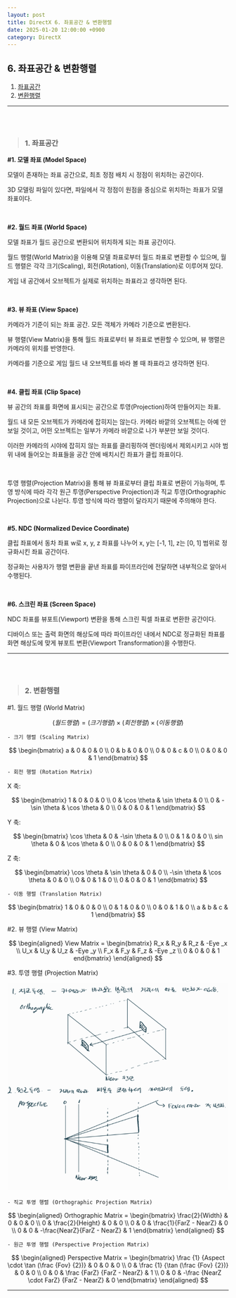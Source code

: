 ```yaml
---
layout: post
title: DirectX 6. 좌표공간 & 변환행렬
date: 2025-01-20 12:00:00 +0900
category: DirectX
---
```


## 6. 좌표공간 & 변환행렬

1. [좌표공간](#1-좌표공간)
2. [변환행렬](#2-변환행렬)

---

<br><br>

>### 1. 좌표공간

**\#1. 모델 좌표 (Model Space)**

모델이 존재하는 좌표 공간으로, 최초 정점 배치 시 정점이 위치하는 공간이다.

3D 모델링 파일이 있다면, 파일에서 각 정점이 원점을 중심으로 위치하는 좌표가 모델 좌표이다.

<br>

**\#2. 월드 좌표 (World Space)**

모델 좌표가 월드 공간으로 변환되어 위치하게 되는 좌표 공간이다.

월드 행렬(World Matrix)을 이용해 모델 좌표로부터 월드 좌표로 변환할 수 있으며, 월드 행렬은 각각 크기(Scaling), 회전(Rotation), 이동(Translation)로 이루어져 있다.

게임 내 공간에서 오브젝트가 실제로 위치하는 좌표라고 생각하면 된다.

<br>

**\#3. 뷰 좌표 (View Space)**

카메라가 기준이 되는 좌표 공간. 모든 객체가 카메라 기준으로 변환된다.

뷰 행렬(View Matrix)을 통해 월드 좌표로부터 뷰 좌표로 변환할 수 있으며, 뷰 행렬은 카메라의 위치를 반영한다.

카메라를 기준으로 게임 월드 내 오브젝트를 바라 볼 때 좌표라고 생각하면 된다.

<br>

**\#4. 클립 좌표 (Clip Space)**

뷰 공간의 좌표를 화면에 표시되는 공간으로 투영(Projection)하여 만들어지는 좌표.

월드 내 모든 오브젝트가 카메라에 잡히지는 않는다. 카메라 바깥의 오브젝트는 아예 안 보일 것이고, 어떤 오브젝트는 일부가 카메라 바깥으로 나가 부분만 보일 것이다.

이러한 카메라의 시야에 잡히지 않는 좌표를 클리핑하여 렌더링에서 제외시키고 시야 범위 내에 들어오는 좌표들을 공간 안에 배치시킨 좌표가 클립 좌표이다.

<br>

투영 행렬(Projection Matrix)을 통해 뷰 좌표로부터 클립 좌표로 변환이 가능하며, 투영 방식에 따라 각각 원근 투영(Perspective Projection)과 직교 투영(Orthographic Projection)으로 나뉜다. 투영 방식에 따라 행렬이 달라지기 때문에 주의해야 한다.

<br>

**\#5. NDC (Normalized Device Coordinate)**

클립 좌표에서 동차 좌표 w로 x, y, z 좌표를 나누어 x, y는 \[-1, 1\], z는 \[0, 1\] 범위로 정규화시킨 좌표 공간이다.

정규화는 사용자가 행렬 변환을 끝낸 좌표를 파이프라인에 전달하면 내부적으로 알아서 수행된다.

<br>

**\#6. 스크린 좌표 (Screen Space)**

NDC 좌표를 뷰포트(Viewport) 변환을 통해 스크린 픽셀 좌표로 변환한 공간이다.

디바이스 또는 출력 화면의 해상도에 따라 파이프라인 내에서 NDC로 정규화된 좌표를 화면 해상도에 맞게 뷰포트 변환(Viewport Transformation)을 수행한다.

---

<br><br>

>### 2. 변환행렬

\#1. 월드 행렬 (World Matrix)

$$
(월드 행렬) = (크기 행렬) \times (회전 행렬) \times (이동 행렬)
$$


	- 크기 행렬 (Scaling Matrix)

$$
\begin{bmatrix}
a & 0 & 0 & 0 \\
0 & b & 0 & 0 \\
0 & 0 & c & 0 \\
0 & 0 & 0 & 1
\end{bmatrix}
$$
 

	- 회전 행렬 (Rotation Matrix)

X 축:

$$
\begin{bmatrix}
1 & 0 & 0 & 0 \\
0 & \cos \theta & \sin \theta & 0 \\
0 & -\sin \theta & \cos \theta & 0 \\
0 & 0 & 0 & 1
\end{bmatrix}
$$

Y 축:

$$
\begin{bmatrix}
\cos \theta & 0 & -\sin \theta  & 0 \\
0 & 1 & 0 & 0 \\
sin \theta & 0 & \cos \theta & 0 \\
0 & 0 & 0 & 1
\end{bmatrix}
$$

Z 축:

$$
\begin{bmatrix}
\cos \theta & \sin \theta & 0 & 0 \\
-\sin \theta & \cos \theta & 0 & 0 \\
0 & 0 & 1 & 0 \\
0 & 0 & 0 & 1
\end{bmatrix}
$$


	- 이동 행렬 (Translation Matrix)

$$
\begin{bmatrix}
1 & 0 & 0 & 0 \\
0 & 1 & 0 & 0 \\
0 & 0 & 1 & 0 \\
a & b & c & 1
\end{bmatrix}
$$



\#2. 뷰 행렬 (View Matrix)

$$
\begin{aligned}
View Matrix = \begin{bmatrix}
R_x & R_y & R_z & -Eye _x \\
U_x & U_y & U_z & -Eye _y \\
F_x & F_y & F_z & -Eye _z \\
0 & 0 & 0 & 1 
end{bmatrix}
\end{aligned}
$$


\#3. 투영 행렬 (Projection Matrix)

![alt text](\public\img\projection.png)

	- 직교 투영 행렬 (Orthographic Projection Matrix)
	
$$
\begin{aligned}
Orthographic Matrix = \begin{bmatrix} 
\frac{2}{Width} & 0 & 0 & 0 \\
0 & \frac{2}{Height} & 0 & 0 \\
0 & 0 & \frac{1}{FarZ - NearZ} & 0 \\
0 & 0 & -\frac{NearZ}{FarZ - NearZ} & 1 
\end{bmatrix}
\end{aligned}
$$


	- 원근 투영 행렬 (Perspective Projection Matrix)

$$
\begin{aligned} 
Perspective Matrix = \begin{bmatrix} 
\frac {1} {Aspect \cdot \tan (\frac {Fov} {2})} & 0 & 0 & 0 \\ 
0 & \frac {1} {\tan (\frac {Fov} {2})} & 0 & 0 \\
0 & 0 & \frac {FarZ} {FarZ - NearZ} & 1 \\
0 & 0 & -\frac {NearZ \cdot FarZ} {FarZ - NearZ} & 0
\end{bmatrix}
\end{aligned}
$$


---